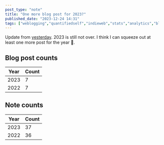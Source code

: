 ```yaml
---
post_type: "note" 
title: "One more blog post for 2023?"
published_date: "2023-12-24 14:31"
tags: ["weblogging","quantifiedself","indieweb","stats","analytics","blog","blogging","internet","opensource","community","selfhost","fsharp","spotify","antennapod","microblog", "analytics","pkm","personalknowledgemanagement"]
---
```


Update from [yesterday](/feed/weblogging-rewind-2023). 2023 is still not over. I think I can squeeze out at least one more post for the year :slightly_smiling_face:.  

## Blog post counts

| Year | Count |
| --- | --- |
| 2023 | 7 |
| 2022 | 7 |

## Note counts

| Year | Count |
| --- | --- |
| 2023 | 37 |
| 2022 | 36 |
